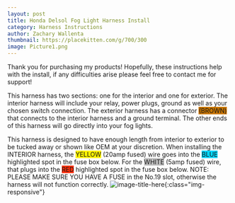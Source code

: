 ```yaml
---
layout: post
title: Honda Delsol Fog Light Harness Install
category: Harness Instructions
author: Zachary Wallenta
thumbnail: https://placekitten.com/g/700/300
image: Picture1.png
---
```


Thank you for purchasing my products! Hopefully, these instructions help with the install, if any difficulties arise please feel free to contact me for support!

This harness has two sections: one for the interior and one for exterior.   The interior harness will include your relay, power plugs, ground as well as your chosen switch connection.  The exterior harness has a connector <span style="background-color:#c97600">(BROWN)</span> that connects to the interior harness and a ground terminal. The other ends of this harness will go directly into your fog lights.

This harness is designed to have enough length from interior to exterior to be tucked away or shown like OEM at your discretion. When installing the INTERIOR harness, the <span style="background-color:#fff200">YELLOW</span> (20amp fused) wire goes into the <span style="background-color:#00d5ff">BLUE</span> highlighted spot in the fuse box below. For the <span style="background-color:#bfbfbf">WHITE</span> (5amp fused) wire, that plugs into the <span style="background-color:#ff2f0a">RED</span> highlighted spot in the fuse box below.   NOTE: PLEASE MAKE SURE YOU HAVE A FUSE in the No.19 slot, otherwise the harness will not function correctly. 
![image-title-here]({{site.baseurl}}/assets/img/{{page.image}}){:class="img-responsive"}